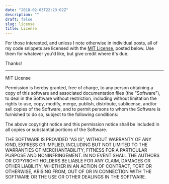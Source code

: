 ```yaml
---
date: "2018-02-03T22:23:02Z"
description: ""
draft: false
slug: license
title: License
---
```



For those interested, and unless I note otherwise in individual posts, all of my code snippets are licensed with the [MIT License](https://opensource.org/licenses/MIT), posted below. Use them for whatever you'd like, but give credit where it's due.

Thanks!

---

MIT License

<script type="text/javascript">
    document.write(`<p>Copyright (c) ${new Date().getFullYear()} Grant Winney</p>`);
</script>

Permission is hereby granted, free of charge, to any person obtaining a copy of this software and associated documentation files (the "Software"), to deal in the Software without restriction, including without limitation the rights to use, copy, modify, merge, publish, distribute, sublicense, and/or sell copies of the Software, and to permit persons to whom the Software is furnished to do so, subject to the following conditions:

The above copyright notice and this permission notice shall be included in all copies or substantial portions of the Software.

THE SOFTWARE IS PROVIDED "AS IS", WITHOUT WARRANTY OF ANY KIND, EXPRESS OR IMPLIED, INCLUDING BUT NOT LIMITED TO THE WARRANTIES OF MERCHANTABILITY, FITNESS FOR A PARTICULAR PURPOSE AND NONINFRINGEMENT. IN NO EVENT SHALL THE AUTHORS OR COPYRIGHT HOLDERS BE LIABLE FOR ANY CLAIM, DAMAGES OR OTHER LIABILITY, WHETHER IN AN ACTION OF CONTRACT, TORT OR OTHERWISE, ARISING FROM, OUT OF OR IN CONNECTION WITH THE SOFTWARE OR THE USE OR OTHER DEALINGS IN THE SOFTWARE.

